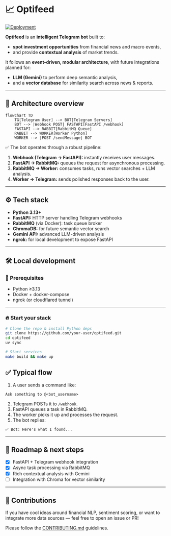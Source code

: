 
# 📈 Optifeed

[![Deployment](https://github.com/mdeboute/optifeed/actions/workflows/deploy.yml/badge.svg)](https://github.com/mdeboute/optifeed/actions/workflows/deploy.yml)


**Optifeed** is an **intelligent Telegram bot** built to:

- **spot investment opportunities** from financial news and macro events,
- and provide **contextual analysis** of market trends.

It follows an **event-driven, modular architecture**, with future integrations planned for:

- **LLM (Gemini)** to perform deep semantic analysis,
- and a **vector database** for similarity search across news & reports.

---

## 🚀 Architecture overview

```mermaid
flowchart TD
    TG[Telegram User] --> BOT[Telegram Servers]
    BOT --> |Webhook POST| FASTAPI[FastAPI /webhook]
    FASTAPI --> RABBIT[RabbitMQ Queue]
    RABBIT --> WORKER[Worker Python]
    WORKER --> |POST /sendMessage| BOT
```

✅ The bot operates through a robust pipeline:

1. **Webhook (Telegram → FastAPI):** instantly receives user messages.
2. **FastAPI → RabbitMQ:** queues the request for asynchronous processing.
3. **RabbitMQ → Worker:** consumes tasks, runs vector searches + LLM analysis.
4. **Worker → Telegram:** sends polished responses back to the user.

---

## ⚙️ Tech stack

- **Python 3.13+**
- **FastAPI:** HTTP server handling Telegram webhooks
- **RabbitMQ** (via Docker): task queue broker
- **ChromaDB:** for future semantic vector search
- **Gemini API:** advanced LLM-driven analysis
- **ngrok:** for local development to expose FastAPI

---

## 🛠️ Local development

### 🚀 Prerequisites

- Python ≥3.13
- Docker + docker-compose
- ngrok (or cloudflared tunnel)

---

### 🔥 Start your stack

```bash
# Clone the repo & install Python deps
git clone https://github.com/your-user/optifeed.git
cd optifeed
uv sync

# Start services
make build && make up
````

## ✅ Typical flow

1. A user sends a command like:

```
Ask something to @<bot_username>
```

2. Telegram POSTs it to `/webhook`.
3. FastAPI queues a task in RabbitMQ.
4. The worker picks it up and processes the request.
5. The bot replies:

```
✅ Bot: Here's what I found...
```

---

## 🚀 Roadmap & next steps

- [x] FastAPI + Telegram webhook integration
- [x] Async task processing via RabbitMQ
- [x] Rich contextual analysis with Gemini
- [ ] Integration with Chroma for vector similarity

---

## 🤝 Contributions

If you have cool ideas around financial NLP, sentiment scoring, or want to integrate more data sources — feel free to open an issue or PR!

Please follow the [CONTRIBUTING.md](./CONTRIBUTING.md) guidelines.
